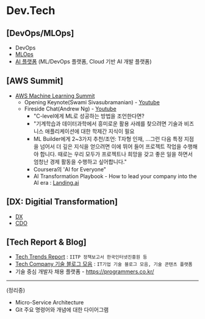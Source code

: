 # Dev.Tech
[DevOps/MLOps]
---
* DevOps 
* [MLOps](./docs/mlops_intro.md)
* [AI 플랫폼](./docs/aip.md) (ML/DevOps 플랫폼, Cloud 기반 AI 개발 플랫폼)

[AWS Summit]
---
* [AWS Machine Learning Summit](https://aws.amazon.com/ko/events/summits/machine-learning/)
  - Opening Keynote(Swami Sivasubramanian) - [Youtube](https://www.youtube.com/watch?v=dRcA_2Xw2FU)
  - Fireside Chat(Andrew Ng) - [Youtube](https://www.youtube.com/watch?v=L6hjViPKSng)
    - "C-level에게 ML로 성공하는 방법을 조언한다면? 
    - "기계학습과 데이터과학에서 흥미로운 활용 사례를 찾으려면 기술과 비즈니스 애플리케이션에 대한 학제간 지식이 필요
    - ML Builder에게 2~3가지 추천/조언: T자형 인재, ...그런 다음 특정 지점을 넘어서 더 깊은 지식을 얻으려면 이에 뛰어 들어 프로젝트 작업을 수행해야 합니다. 때로는 우리 모두가 프로젝트나 희망을 갖고 좋은 일을 하면서 엄청난 경제 활동을 수행하고 싶어합니다."
    - Coursera의 'AI for Everyone" 
    - AI Transformation Playbook - How to lead your company into the AI era : [Landing.ai](https://landing.ai/ai-transformation-playbook/)

[DX: Digitial Transformation]
---
* [DX](./docs/dx_.md)
* [CDO](./docs/cdo_.md)

[Tech Report & Blog]
---
* [Tech Trends Report](./docs/TechTrendReport.md) : `IITP 정책보고서 한국인터넷진흥원 등` 
* [Tech Company 기술 블로그 모음](./docs/TechBlog.md) : `IT기업 기술 블로그 모음, 기술 콘텐츠 플랫폼` 
* 기술 중심 개발자 채용 플랫폼 - https://programmers.co.kr/

---
(정리중)
* Micro-Service Architecture 
* Git 주요 명령어와 개념에 대한 다이어그램
